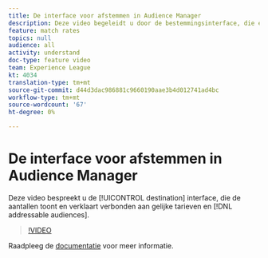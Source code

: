 ```yaml
---
title: De interface voor afstemmen in Audience Manager
description: Deze video begeleidt u door de bestemmingsinterface, die en de aantallen toont verklaart verbonden aan gelijke tarieven en adresseerbare publiek.
feature: match rates
topics: null
audience: all
activity: understand
doc-type: feature video
team: Experience League
kt: 4034
translation-type: tm+mt
source-git-commit: d44d3dac986881c9660190aae3b4d012741ad4bc
workflow-type: tm+mt
source-wordcount: '67'
ht-degree: 0%

---
```



# De interface voor afstemmen in Audience Manager

Deze video bespreekt u de [!UICONTROL destination] interface, die de aantallen toont en verklaart verbonden aan gelijke tarieven en [!DNL addressable audiences].

>[!VIDEO](https://video.tv.adobe.com/v/29831/?quality=12)

Raadpleeg de [documentatie](https://docs.adobe.com/help/en/audience-manager/user-guide/features/addressable-audiences.html) voor meer informatie.
